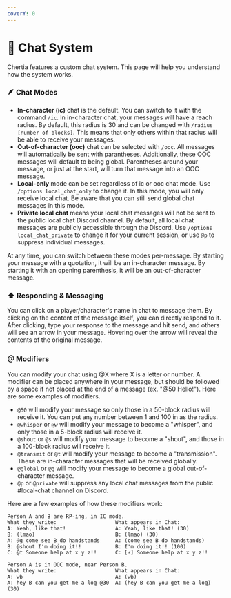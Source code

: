 ```yaml
---
coverY: 0
---
```


# 💬 Chat System

Chertia features a custom chat system. This page will help you understand how the system works.

### 🪶 Chat Modes

* **In-character (ic)** chat is the default. You can switch to it with the command `/ic`. In in-character chat, your messages will have a reach radius. By default, this radius is 30 and can be changed with `/radius [number of blocks]`. This means that only others within that radius will be able to receive your messages.
* **Out-of-character (ooc)** chat can be selected with `/ooc`. All messages will automatically be sent with parantheses. Additionally, these OOC messages will default to being global. Parentheses around your message, or just at the start, will turn that message into an OOC message.
* **Local-only** mode can be set regardless of ic or ooc chat mode. Use `/options local_chat_only` to change it. In this mode, you will only receive local chat. Be aware that you can still send global chat messages in this mode.
* **Private local chat** means your local chat messages will not be sent to the public local chat Discord channel. By default, all local chat messages are publicly accessible through the Discord. Use `/options local_chat_private` to change it for your current session, or use `@p` to suppress individual messages.

At any time, you can switch between these modes per-message. By starting your message with a quotation, it will be an in-character message. By starting it with an opening parenthesis, it will be an out-of-character message.

### ⬆️ Responding & Messaging

You can click on a player/character's name in chat to message them. By clicking on the content of the message itself, you can directly respond to it. After clicking, type your response to the message and hit send, and others will see an arrow in your message. Hovering over the arrow will reveal the contents of the original message.

### ＠ Modifiers

You can modify your chat using @X where X is a letter or number. A modifier can be placed anywhere in your message, but should be followed by a space if not placed at the end of a message (ex. "@50 Hello!"). Here are some examples of modifiers.

* `@50` will modify your message so only those in a 50-block radius will receive it. You can put any number between 1 and 100 in as the radius.
* `@whisper` or `@w` will modify your message to become a "whisper", and only those in a 5-block radius will receive it.
* `@shout` or `@s` will modify your message to become a "shout", and those in a 100-block radius will receive it.
* `@transmit` or `@t` will modify your message to become a "transmission". These are in-character messages that will be received globally.
* `@global` or `@g` will modify your message to become a global out-of-character message.
* `@p` or `@private` will suppress any local chat messages from the public #local-chat channel on Discord.

Here are a few examples of how these modifiers work:

```
Person A and B are RP-ing, in IC mode.
What they write:                   What appears in Chat:
A: Yeah, like that!                A: Yeah, like that! (30)
B: (lmao)                          B: (lmao) (30)
A: @g come see B do handstands     A: (come see B do handstands)
B: @shout I'm doing it!!           B: I'm doing it!! (100)
C: @t Someone help at x y z!!      C: [⚡] Someone help at x y z!!
```

```
Person A is in OOC mode, near Person B.
What they write:                   What appears in Chat:
A: wb                              A: (wb)
A: hey B can you get me a log @30  A: (hey B can you get me a log) (30)
```
